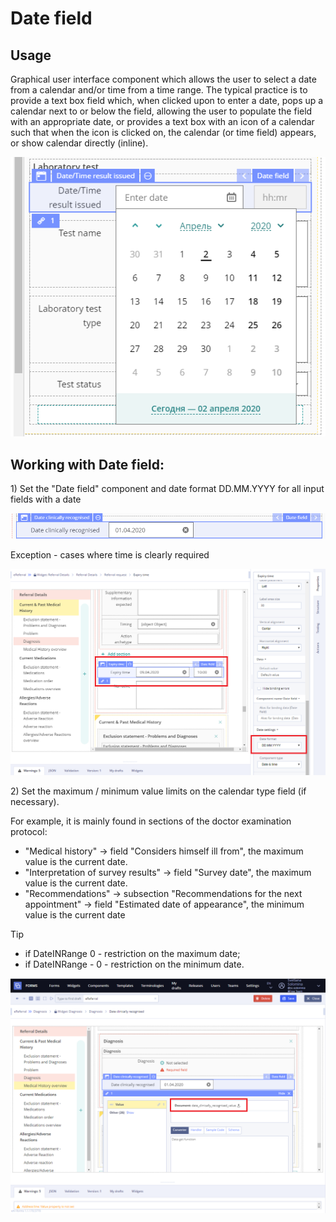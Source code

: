 # Date field

## Usage <a id="Datefield-Usage"></a>

Graphical user interface component which allows the user to select a date from a calendar and/or time from a time range. The typical practice is to provide a text box field which, when clicked upon to enter a date, pops up a calendar next to or below the field, allowing the user to populate the field with an appropriate date, or provides a text box with an icon of a calendar such that when the icon is clicked on, the calendar \(or time field\) appears, or show calendar directly \(inline\).

![](../../.gitbook/assets/34839803.png)

## Working with Date field: <a id="Datefield-WorkingwithDatefield:"></a>

1\) Set the "Date field" component and date format DD.MM.YYYY for all input fields with a date

![](../../.gitbook/assets/34839648.png)

Exception - cases where time is clearly required

![](../../.gitbook/assets/34839655.png)

2\) Set the maximum / minimum value limits on the calendar type field \(if necessary\).

For example, it is mainly found in sections of the doctor examination protocol:

* "Medical history" -&gt; field "Considers himself ill from", the maximum value is the current date.
* "Interpretation of survey results" -&gt; field "Survey date", the maximum value is the current date.
* "Recommendations" -&gt; subsection "Recommendations for the next appointment" -&gt; field "Estimated date of appearance", the minimum value is the current date

Tip

* if DateINRange 0 - restriction on the maximum date;
* if DateINRange - 0 - restriction on the minimum date.

![](../../.gitbook/assets/34839650.png)

